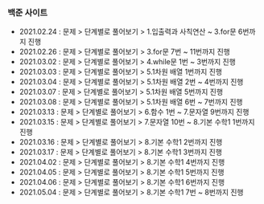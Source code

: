 ### 백준 사이트
- 2021.02.24 : 문제 > 단계별로 풀어보기 > 1.입출력과 사칙연산 ~ 3.for문 6번까지 진행
- 2021.02.26 : 문제 > 단계별로 풀어보기 > 3.for문 7번 ~ 11번까지 진행
- 2021.03.02 : 문제 > 단계별로 풀어보기 > 4.while문 1번 ~ 3번까지 진행
- 2021.03.03 : 문제 > 단계별로 풀어보기 > 5.1차원 배열 1번까지 진행
- 2021.03.04 : 문제 > 단계별로 풀어보기 > 5.1차원 배열 2번 ~ 4번까지 진행
- 2021.03.07 : 문제 > 단계별로 풀어보기 > 5.1차원 배열 5번까지 진행
- 2021.03.08 : 문제 > 단계별로 풀어보기 > 5.1차원 배열 6번 ~ 7번까지 진행
- 2021.03.13 : 문제 > 단계별로 풀어보기 > 6.함수 1번 ~ 7.문자열 9번까지 진행
- 2021.03.15 : 문제 > 단계별로 풀어보기 > 7.문자열 10번 ~ 8.기본 수학1 1번까지 진행
- 2021.03.16 : 문제 > 단계별로 풀어보기 > 8.기본 수학1 2번까지 진행
- 2021.03.17 : 문제 > 단계별로 풀어보기 > 8.기본 수학1 3번까지 진행
- 2021.04.02 : 문제 > 단계별로 풀어보기 > 8.기본 수학1 4번까지 진행
- 2021.04.05 : 문제 > 단계별로 풀어보기 > 8.기본 수학1 5번까지 진행
- 2021.04.06 : 문제 > 단계별로 풀어보기 > 8.기본 수학1 6번까지 진행
- 2021.05.04 : 문제 > 단계별로 풀어보기 > 8.기본 수학1 7번 ~ 8번까지 진행
